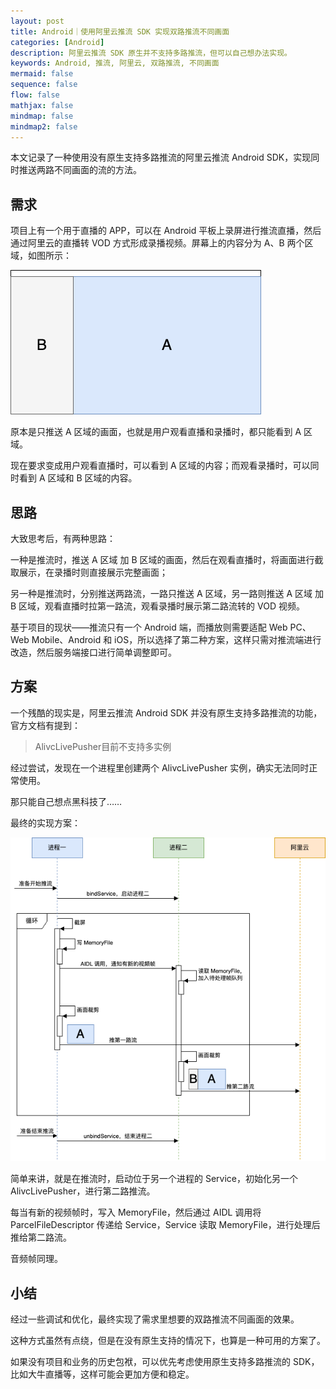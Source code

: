 ```yaml
---
layout: post
title: Android｜使用阿里云推流 SDK 实现双路推流不同画面
categories: [Android]
description: 阿里云推流 SDK 原生并不支持多路推流，但可以自己想办法实现。
keywords: Android, 推流, 阿里云, 双路推流, 不同画面
mermaid: false
sequence: false
flow: false
mathjax: false
mindmap: false
mindmap2: false
---
```


本文记录了一种使用没有原生支持多路推流的阿里云推流 Android SDK，实现同时推送两路不同画面的流的方法。

## 需求

项目上有一个用于直播的 APP，可以在 Android 平板上录屏进行推流直播，然后通过阿里云的直播转 VOD 方式形成录播视频。屏幕上的内容分为 A、B 两个区域，如图所示：

![](/images/posts/android/aliyun-push-sdk-double-stream-requirements.drawio.png)

原本是只推送 A 区域的画面，也就是用户观看直播和录播时，都只能看到 A 区域。

现在要求变成用户观看直播时，可以看到 A 区域的内容；而观看录播时，可以同时看到 A 区域和 B 区域的内容。

## 思路

大致思考后，有两种思路：

一种是推流时，推送 A 区域 加 B 区域的画面，然后在观看直播时，将画面进行截取展示，在录播时则直接展示完整画面；

另一种是推流时，分别推送两路流，一路只推送 A 区域，另一路则推送 A 区域 加 B 区域，观看直播时拉第一路流，观看录播时展示第二路流转的 VOD 视频。

基于项目的现状——推流只有一个 Android 端，而播放则需要适配 Web PC、Web Mobile、Android 和 iOS，所以选择了第二种方案，这样只需对推流端进行改造，然后服务端接口进行简单调整即可。

## 方案

一个残酷的现实是，阿里云推流 Android SDK 并没有原生支持多路推流的功能，官方文档有提到：

> AlivcLivePusher目前不支持多实例

经过尝试，发现在一个进程里创建两个 AlivcLivePusher 实例，确实无法同时正常使用。

那只能自己想点黑科技了……

最终的实现方案：

![](/images/posts/android/aliyun-push-sdk-double-stream-solution.drawio.png)

简单来讲，就是在推流时，启动位于另一个进程的 Service，初始化另一个 AlivcLivePusher，进行第二路推流。

每当有新的视频帧时，写入 MemoryFile，然后通过 AIDL 调用将 ParcelFileDescriptor 传递给 Service，Service 读取 MemoryFile，进行处理后推给第二路流。

音频帧同理。

## 小结

经过一些调试和优化，最终实现了需求里想要的双路推流不同画面的效果。

这种方式虽然有点绕，但是在没有原生支持的情况下，也算是一种可用的方案了。

如果没有项目和业务的历史包袱，可以优先考虑使用原生支持多路推流的 SDK，比如大牛直播等，这样可能会更加方便和稳定。